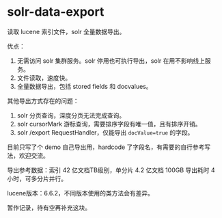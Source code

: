 # solr-data-export

读取 lucene 索引文件，solr 全量数据导出。

优点：
1. 无需访问 solr 集群服务。solr 停用也可执行导出，solr 在用不影响线上服务。
2. 文件读取，速度快。
3. 全量数据导出，包括 stored fields 和 docvalues。

其他导出方式存在的问题：
1. solr 分页查询，深度分页无法完成查询。
2. solr cursorMark 游标查询，需要排序字段有唯一值，且有排序开销。
3. solr /export RequestHandler，仅能导出 `docValue=true` 的字段。


目前只写了个 demo 自己导出用，hardcode 了字段名，有需要的自行参考写法，欢迎交流。

导出参考数据：索引 42 亿文档TB级别，单分片 4.2 亿文档 100GB 导出耗时 4 小时，可多分片并行。

lucene版本：6.6.2，不同版本使用的类方法会有差异。

暂作记录，待有空再补充这块。
